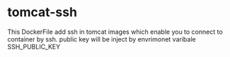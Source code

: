 # tomcat-ssh
This DockerFile add ssh in tomcat images which enable you to connect to container by ssh. public key will be inject by envrimonet varibale SSH_PUBLIC_KEY


